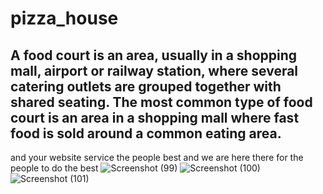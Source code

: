 # pizza_house
## A food court is an area, usually in a shopping mall, airport or railway station, where several catering outlets are grouped together with shared seating. The most common type of food court is an area in a shopping mall where fast food is sold around a common eating area.
and your website service the people best and we are here there for the people to do the best
![Screenshot (99)](https://user-images.githubusercontent.com/95517008/175030577-4a7a25f7-8ebf-4cbd-b699-aaaaea5685c9.png)
![Screenshot (100)](https://user-images.githubusercontent.com/95517008/175030607-57c1eea8-e902-457e-884e-061385c28e7e.png)
![Screenshot (101)](https://user-images.githubusercontent.com/95517008/175030622-de1984e4-9981-45b6-9e5e-640356542a6f.png)
